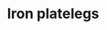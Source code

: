 ---
layout: item
title: Iron platelegs
item-id: 1067
datatable: true
id: 1067
name: "Iron platelegs"
monsters:
  - id: 2085
    name: "Ice giant"
    combat_level: 53
    wiki_url: "https://oldschool.runescape.wiki/w/Ice_giant#Level_53"
    drops:
      - quantity: "1"
        noted: false
        rarity: 0.0078125
  - id: 2086
    name: "Ice giant"
    combat_level: 53
    wiki_url: "https://oldschool.runescape.wiki/w/Ice_giant#Level_53"
    drops:
      - quantity: "1"
        noted: false
        rarity: 0.0078125
  - id: 2087
    name: "Ice giant"
    combat_level: 53
    wiki_url: "https://oldschool.runescape.wiki/w/Ice_giant#Level_53"
    drops:
      - quantity: "1"
        noted: false
        rarity: 0.0078125
  - id: 2088
    name: "Ice giant"
    combat_level: 53
    wiki_url: "https://oldschool.runescape.wiki/w/Ice_giant#Level_53"
    drops:
      - quantity: "1"
        noted: false
        rarity: 0.0078125
  - id: 2089
    name: "Ice giant"
    combat_level: 53
    wiki_url: "https://oldschool.runescape.wiki/w/Ice_giant#Level_53"
    drops:
      - quantity: "1"
        noted: false
        rarity: 0.0078125
---